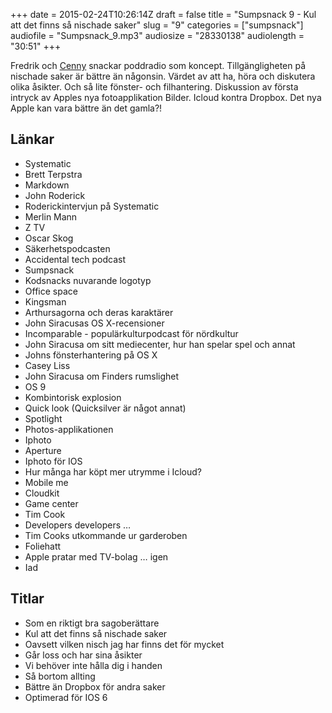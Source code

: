 +++
date = 2015-02-24T10:26:14Z
draft = false
title = "Sumpsnack 9 - Kul att det finns så nischade saker"
slug = "9"
categories = ["sumpsnack"]
audiofile = "Sumpsnack_9.mp3"
audiosize = "28330138"
audiolength = "30:51"
+++

Fredrik och [Cenny](https://twitter.com/Cennydavidsson) snackar poddradio som koncept. Tillgängligheten på nischade saker är bättre än någonsin. Värdet av att ha, höra och diskutera olika åsikter. Och så lite fönster- och filhantering. Diskussion av första intryck av Apples nya fotoapplikation Bilder. Icloud kontra Dropbox. Det nya Apple kan vara bättre än det gamla?!

## Länkar ##
* Systematic
* Brett Terpstra
* Markdown
* John Roderick
* Roderickintervjun på Systematic
* Merlin Mann
* Z TV
* Oscar Skog
* Säkerhetspodcasten
* Accidental tech podcast
* Sumpsnack
* Kodsnacks nuvarande logotyp
* Office space
* Kingsman
* Arthursagorna och deras karaktärer
* John Siracusas OS X-recensioner
* Incomparable - populärkulturpodcast för nördkultur
* John Siracusa om sitt mediecenter, hur han spelar spel och annat
* Johns fönsterhantering på OS X
* Casey Liss
* John Siracusa om Finders rumslighet
* OS 9
* Kombintorisk explosion
* Quick look (Quicksilver är något annat)
* Spotlight
* Photos-applikationen
* Iphoto
* Aperture
* Iphoto för IOS
* Hur många har köpt mer utrymme i Icloud?
* Mobile me
* Cloudkit
* Game center
* Tim Cook
* Developers developers …
* Tim Cooks utkommande ur garderoben
* Foliehatt
* Apple pratar med TV-bolag … igen
* Iad

## Titlar ##
* Som en riktigt bra sagoberättare
* Kul att det finns så nischade saker
* Oavsett vilken nisch jag har finns det för mycket
* Går loss och har sina åsikter
* Vi behöver inte hålla dig i handen
* Så bortom allting
* Bättre än Dropbox för andra saker
* Optimerad för IOS 6